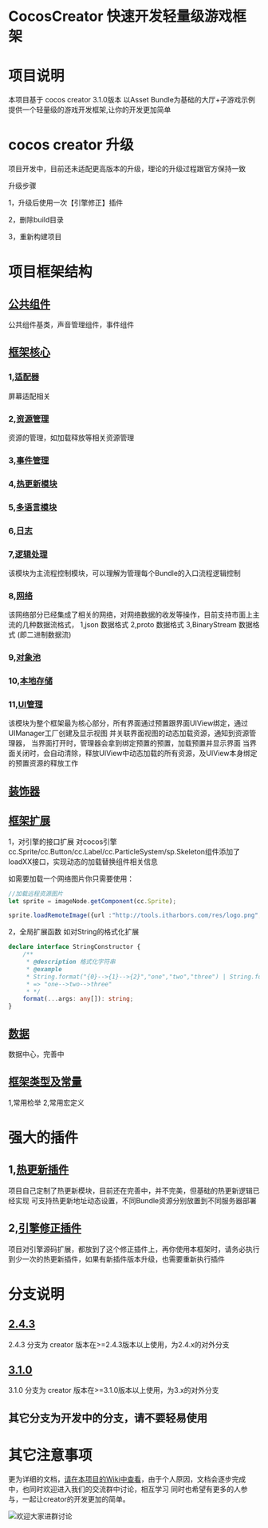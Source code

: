 # CocosCreator 快速开发轻量级游戏框架
# 项目说明
本项目基于 cocos creator 3.1.0版本
以Asset Bundle为基础的大厅+子游戏示例
提供一个轻量级的游戏开发框架,让你的开发更加简单
# cocos creator 升级
项目开发中，目前还未适配更高版本的升级，理论的升级过程跟官方保持一致

升级步骤

1，升级后使用一次【引擎修正】插件

2，删除build目录

3，重新构建项目
# 项目框架结构
## [公共组件](https://gitee.com/top-discover/QuickFramework/tree/3.1.0/assets/scripts/framework/componects)
公共组件基类，声音管理组件，事件组件
## [框架核心](https://gitee.com/top-discover/QuickFramework/tree/3.1.0/assets/scripts/framework/core)
### 1,[适配器](https://gitee.com/top-discover/QuickFramework/tree/3.1.0/assets/scripts/framework/core/adaptor)
屏幕适配相关
### 2,[资源管理](https://gitee.com/top-discover/QuickFramework/tree/3.1.0/assets/scripts/framework/core/asset)
资源的管理，如加载释放等相关资源管理
### 3,[事件管理](https://gitee.com/top-discover/QuickFramework/tree/3.1.0/assets/scripts/framework/core/event)
### 4,[热更新模块](https://gitee.com/top-discover/QuickFramework/tree/3.1.0/assets/scripts/framework/core/hotupdate)
### 5,[多语言模块](https://gitee.com/top-discover/QuickFramework/tree/3.1.0/assets/scripts/framework/core/language)
### 6,[日志](https://gitee.com/top-discover/QuickFramework/tree/3.1.0/assets/scripts/framework/core/log)
### 7,[逻辑处理](https://gitee.com/top-discover/QuickFramework/tree/3.1.0/assets/scripts/framework/core/logic)
该模块为主流程控制模块，可以理解为管理每个Bundle的入口流程逻辑控制
### 8,[网络](https://gitee.com/top-discover/QuickFramework/tree/3.1.0/assets/scripts/framework/core/net)
该网络部分已经集成了相关的网络，对网络数据的收发等操作，目前支持市面上主流的几种数据流格式，
1,json 数据格式
2,proto 数据格式
3,BinaryStream 数据格式 (即二进制数据流)
### 9,[对象池](https://gitee.com/top-discover/QuickFramework/tree/3.1.0/assets/scripts/framework/core/nodePool)
### 10,[本地存储](https://gitee.com/top-discover/QuickFramework/tree/3.1.0/assets/scripts/framework/core/storage)
### 11,[UI管理](https://gitee.com/top-discover/QuickFramework/tree/3.1.0/assets/scripts/framework/core/ui)
该模块为整个框架最为核心部分，所有界面通过预置跟界面UIView绑定，通过UIManager工厂创建及显示视图
并关联界面视图的动态加载资源，通知到资源管理器，
当界面打开时，管理器会拿到绑定预置的预置，加载预置并显示界面
当界面关闭时，会自动清除，释放UIView中动态加载的所有资源，及UIView本身绑定
的预置资源的释放工作
## [装饰器](https://gitee.com/top-discover/QuickFramework/tree/3.1.0/assets/scripts/framework/decorator)
## [框架扩展](https://gitee.com/top-discover/QuickFramework/tree/3.1.0/assets/scripts/framework/plugin)
1，对引擎的接口扩展
对cocos引擎 cc.Sprite/cc.Button/cc.Label/cc.ParticleSystem/sp.Skeleton组件添加了loadXX接口，实现动态的加载替换组件相关信息

如需要加载一个网络图片你只需要使用：
```ts
//加载远程资源图片
let sprite = imageNode.getComponent(cc.Sprite);

sprite.loadRemoteImage({url :"http://tools.itharbors.com/res/logo.png", view : this});
```
2，全局扩展函数
如对String的格式化扩展
```ts
declare interface StringConstructor {
	/**
	 * @description 格式化字符串
	 * @example
	 * String.format("{0}-->{1}-->{2}","one","two","three") | String.format("{0}-->{1}-->{2}",["one","two","three"])
	 * => "one-->two-->three"
	 * */
	format(...args: any[]): string;
}
```
## [数据](https://gitee.com/top-discover/QuickFramework/tree/3.1.0/assets/scripts/framework/data)
数据中心，完善中
## [框架类型及常量](https://gitee.com/top-discover/QuickFramework/tree/3.1.0/assets/scripts/framework/defines)
1,常用检举
2,常用宏定义

# 强大的插件
## 1,[热更新插件](https://gitee.com/top-discover/QuickFramework/tree/3.1.0/packages/hot-update-tools)
项目自己定制了热更新模块，目前还在完善中，并不完美，但基础的热更新逻辑已经实现
可支持热更新地址动态设置，不同Bundle资源分别放置到不同服务器部署
## 2,[引擎修正插件](https://gitee.com/top-discover/QuickFramework/tree/3.1.0/packages/fix_engine)
项目对引擎源码扩展，都放到了这个修正插件上，再你使用本框架时，请务必执行到少一次的热更新插件，如果有新插件版本升级，也需要重新执行插件

# 分支说明
## [2.4.3](https://gitee.com/top-discover/QuickFramework/tree/2.4.3)
2.4.3 分支为 creator 版本在>=2.4.3版本以上使用，为2.4.x的对外分支
## [3.1.0](https://gitee.com/top-discover/QuickFramework/tree/3.1.0)
3.1.0 分支为 creator 版本在>=3.1.0版本以上使用，为3.x的对外分支
## 其它分支为开发中的分支，请不要轻易使用

# 其它注意事项
更为详细的文档，[请在本项目的Wiki中查看](https://gitee.com/top-discover/QuickFramework/wikis/%E6%96%87%E6%A1%A3%E8%AF%B4%E6%98%8E?sort_id=4437056)，由于个人原因，文档会逐步完成中，也同时欢迎进入我们的交流群中讨论，相互学习
同时也希望有更多的人参与，一起让creator的开发更加的简单。

![欢迎大家进群讨论](https://images.gitee.com/uploads/images/2021/0704/233403_8c07fe63_393413.jpeg "qrcode_1625412690446.jpg")
